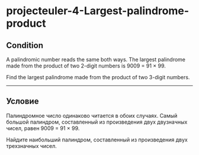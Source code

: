 # projecteuler-4-Largest-palindrome-product

Condition
---------
A palindromic number reads the same both ways. The largest palindrome made from the product of two 2-digit numbers is 9009 = 91 × 99.

Find the largest palindrome made from the product of two 3-digit numbers.

-----------------------------------------------------------------------------------------------
Условие
-------
Палиндромное число одинаково читается в обоих случаях. Самый большой палиндром, составленный из произведения двух двузначных чисел, равен 9009 = 91 × 99.

Найдите наибольший палиндром, составленный из произведения двух трехзначных чисел.
